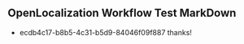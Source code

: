 ## OpenLocalization Workflow Test MarkDown
* ecdb4c17-b8b5-4c31-b5d9-84046f09f887 
thanks!<!--HONumber=Mar16_HO2-->
